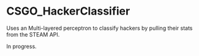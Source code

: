# CSGO_HackerClassifier

Uses an Multi-layered perceptron to classify hackers by pulling their stats from the STEAM API. 

In progress.
